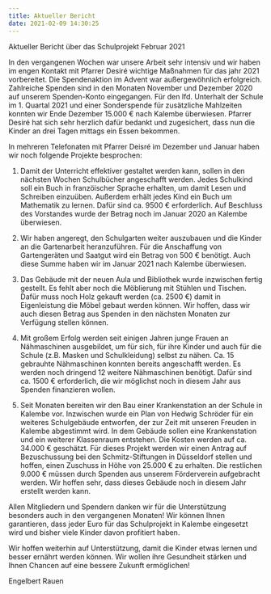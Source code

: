 ```yaml
---
title: Aktueller Bericht
date: 2021-02-09 14:30:25
---
```


Aktueller Bericht über das Schulprojekt
Februar 2021

In den vergangenen Wochen war unsere Arbeit sehr intensiv und wir haben im engen Kontakt mit Pfarrer Desiré  wichtige Maßnahmen für das jahr 2021 vorbereitet. Die Spendenaktion im Advent war außergewöhnlich erfolgreich. Zahlreiche Spenden sind in den Monaten November und Dezember 2020 auf unserem Spenden-Konto eingegangen. Für den lfd. Unterhalt der Schule im 1. Quartal 2021 und einer Sonderspende für zusätzliche Mahlzeiten  konnten wir Ende Dezember 15.000 € nach Kalembe überwiesen. Pfarrer Desiré hat sich sehr herzlich dafür bedankt und zugesichert, dass nun die Kinder an drei Tagen mittags ein Essen bekommen.

In mehreren Telefonaten mit Pfarrer Deisré im Dezember und Januar haben wir noch folgende Projekte besprochen:



<!-- more -->

1.	Damit der Unterricht effektiver gestaltet werden kann, sollen in den nächsten Wochen Schulbücher angeschafft werden. Jedes Schulkind soll ein Buch in franzöischer Sprache erhalten, um damit Lesen und Schreiben einzuüben. Außerdem erhält jedes Kind ein Buch um Mathematik zu lernen. Dafür sind ca. 9500 € erforderlich. Auf Beschluss des Vorstandes wurde der Betrag noch im Januar 2020 an Kalembe überwiesen.

2.	Wir haben angeregt, den Schulgarten weiter auszubauen und die Kinder an die Gartenarbeit heranzuführen. Für die Anschaffung von Gartengeräten und Saatgut wird ein Betrag von 500 € benötigt. Auch diese Summe haben wir im Januar 2021 nach Kalembe überwiesen.

3.	Das Gebäude mit der neuen Aula und Bibliothek wurde inzwischen fertig gestellt. Es fehlt aber noch die Möblierung mit Stühlen und Tischen. Dafür muss noch Holz gekauft werden (ca. 2500 €) damit in Eigenleistung die Möbel gebaut werden können. Wir hoffen, dass wir auch diesen Betrag aus Spenden in den nächsten Monaten zur Verfügung stellen können.

4.	Mit großem Erfolg werden seit einigen Jahren junge Frauen an Nähmaschinen ausgebildet, um für sich, für ihre Kinder und auch für die Schule (z.B. Masken und Schulkleidung) selbst zu nähen.  Ca. 15 gebrauhte Nähmaschinen konnten bereits angeschafft werden. Es werden noch dringend 12 weitere Nähmaschinen benötigt. Dafür sind ca. 1500 € erforderlich, die wir möglichst noch in diesem Jahr aus Spenden finanzieren wollen.

5.	Seit Monaten bereiten wir den Bau einer Krankenstation an der Schule in Kalembe vor. Inzwischen wurde ein Plan von Hedwig Schröder für ein weiteres Schulgebäude entworfen, der zur Zeit mit unseren Freuden in Kalembe abgestimmt wird. In dem Gebäude sollen eine Krankenstation und ein weiterer Klassenraum entstehen. Die Kosten werden auf ca. 34.000 € geschätzt.
Für dieses Projekt werden wir einen Antrag auf Bezuschussung bei den Schmitz-Stiftungen in Düsseldorf stellen und hoffen, einen Zuschuss in Höhe von 25.000 € zu erhalten. Die restlichen 9.000 € müssen durch Spenden aus unserem Förderverein aufgebracht werden. Wir hoffen sehr, dass dieses Gebäude noch in diesem Jahr erstellt werden kann.

Allen Mitgliedern und Spendern danken wir für die Unterstützung besonders auch in den vergangenen Monaten! Wir können Ihnen garantieren, dass jeder Euro für das Schulprojekt in Kalembe eingesetzt wird und bisher viele Kinder davon profitiert haben.

Wir hoffen weiterhin auf Unterstützung, damit die Kinder etwas lernen und besser ernährt werden können. Wir wollen ihre Gesundheit stärken und Ihnen Chancen auf eine bessere Zukunft ermöglichen!

Engelbert Rauen


